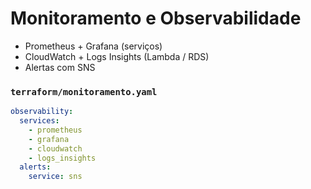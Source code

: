 # Monitoramento e Observabilidade

- Prometheus + Grafana (serviços)
- CloudWatch + Logs Insights (Lambda / RDS)
- Alertas com SNS

### `terraform/monitoramento.yaml`
```yaml
observability:
  services:
    - prometheus
    - grafana
    - cloudwatch
    - logs_insights
  alerts:
    service: sns
```